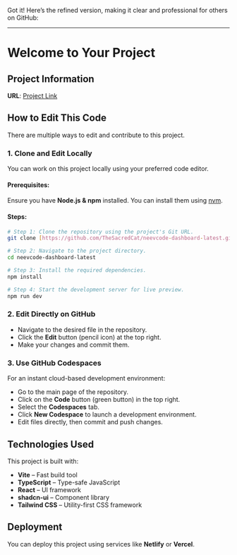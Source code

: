Got it! Here’s the refined version, making it clear and professional for others on GitHub:  

---

# Welcome to Your Project  

## Project Information  

**URL**: [Project Link](https://neevcode-admin.netlify.app/)  

## How to Edit This Code  

There are multiple ways to edit and contribute to this project.  

### 1. Clone and Edit Locally  

You can work on this project locally using your preferred code editor.  

#### Prerequisites:  
Ensure you have **Node.js & npm** installed. You can install them using [nvm](https://github.com/nvm-sh/nvm#installing-and-updating).  

#### Steps:  

```sh
# Step 1: Clone the repository using the project's Git URL.
git clone [https://github.com/TheSacredCat/neevcode-dashboard-latest.git]

# Step 2: Navigate to the project directory.
cd neevcode-dashboard-latest

# Step 3: Install the required dependencies.
npm install

# Step 4: Start the development server for live preview.
npm run dev
```

### 2. Edit Directly on GitHub  

- Navigate to the desired file in the repository.  
- Click the **Edit** button (pencil icon) at the top right.  
- Make your changes and commit them.  

### 3. Use GitHub Codespaces  

For an instant cloud-based development environment:  

- Go to the main page of the repository.  
- Click on the **Code** button (green button) in the top right.  
- Select the **Codespaces** tab.  
- Click **New Codespace** to launch a development environment.  
- Edit files directly, then commit and push changes.  

## Technologies Used  

This project is built with:  

- **Vite** – Fast build tool  
- **TypeScript** – Type-safe JavaScript  
- **React** – UI framework  
- **shadcn-ui** – Component library  
- **Tailwind CSS** – Utility-first CSS framework  

## Deployment  

You can deploy this project using services like **Netlify** or **Vercel**.  
